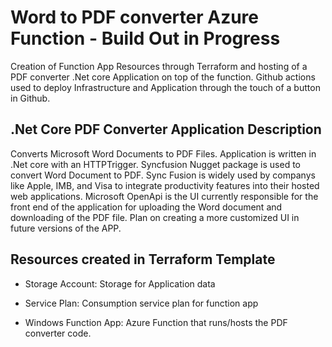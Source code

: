 # Word to PDF converter Azure Function - Build Out in Progress
Creation of Function App Resources through Terraform and hosting of a PDF converter .Net core Application on top of the function. Github actions used to deploy Infrastructure and Application through the touch of a button in Github.

## .Net Core PDF Converter Application Description
Converts Microsoft Word Documents to PDF Files. Application is written in .Net core with an HTTPTrigger. Syncfusion Nugget package is used to convert Word Document to PDF. Sync Fusion is widely used by companys like Apple, IMB, and Visa to integrate productivity features into their hosted web applications. Microsoft OpenApi is the UI currently responsible for the front end of the application for uploading the Word document and downloading of the PDF file. Plan on creating a more customized UI in future versions of the APP.


## Resources created in Terraform Template
* Storage Account: Storage for Application data

* Service Plan: Consumption service plan for function app

* Windows Function App: Azure Function that runs/hosts the PDF converter code.
